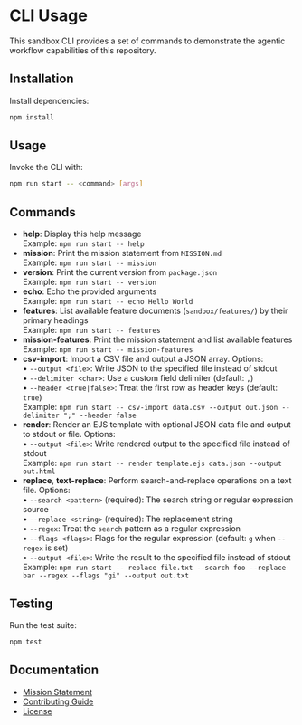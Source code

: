 # CLI Usage

This sandbox CLI provides a set of commands to demonstrate the agentic workflow capabilities of this repository.

## Installation

Install dependencies:
```bash
npm install
```

## Usage

Invoke the CLI with:
```bash
npm run start -- <command> [args]
```

## Commands

- **help**: Display this help message  
  Example: `npm run start -- help`
- **mission**: Print the mission statement from `MISSION.md`  
  Example: `npm run start -- mission`
- **version**: Print the current version from `package.json`  
  Example: `npm run start -- version`
- **echo**: Echo the provided arguments  
  Example: `npm run start -- echo Hello World`
- **features**: List available feature documents (`sandbox/features/`) by their primary headings  
  Example: `npm run start -- features`
- **mission-features**: Print the mission statement and list available features  
  Example: `npm run start -- mission-features`
- **csv-import**: Import a CSV file and output a JSON array. Options:  
  • `--output <file>`: Write JSON to the specified file instead of stdout  
  • `--delimiter <char>`: Use a custom field delimiter (default: `,`)  
  • `--header <true|false>`: Treat the first row as header keys (default: `true`)  
  Example: `npm run start -- csv-import data.csv --output out.json --delimiter ";" --header false`
- **render**: Render an EJS template with optional JSON data file and output to stdout or file. Options:  
  • `--output <file>`: Write rendered output to the specified file instead of stdout  
  Example: `npm run start -- render template.ejs data.json --output out.html`
- **replace**, **text-replace**: Perform search-and-replace operations on a text file. Options:  
  • `--search <pattern>` (required): The search string or regular expression source  
  • `--replace <string>` (required): The replacement string  
  • `--regex`: Treat the `search` pattern as a regular expression  
  • `--flags <flags>`: Flags for the regular expression (default: `g` when `--regex` is set)  
  • `--output <file>`: Write the result to the specified file instead of stdout  
  Example: `npm run start -- replace file.txt --search foo --replace bar --regex --flags "gi" --output out.txt`

## Testing

Run the test suite:
```bash
npm test
```

## Documentation

- [Mission Statement](../../MISSION.md)  
- [Contributing Guide](../../CONTRIBUTING.md)  
- [License](../../LICENSE.md)
